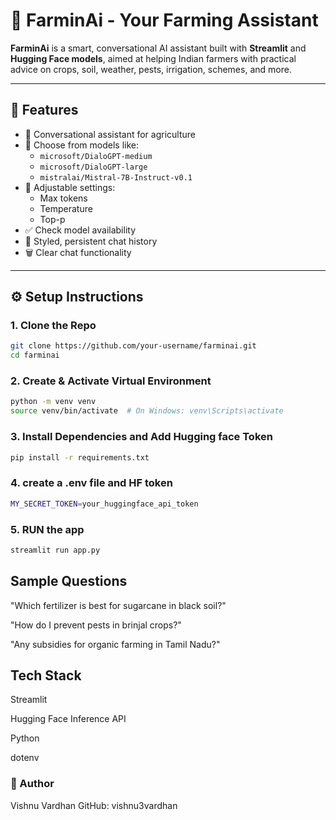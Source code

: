 # 🌱 FarminAi - Your Farming Assistant

**FarminAi** is a smart, conversational AI assistant built with **Streamlit** and **Hugging Face models**, aimed at helping Indian farmers with practical advice on crops, soil, weather, pests, irrigation, schemes, and more.

---

## 🚀 Features

- 🤖 Conversational assistant for agriculture
- 🌾 Choose from models like:
  - `microsoft/DialoGPT-medium`
  - `microsoft/DialoGPT-large`
  - `mistralai/Mistral-7B-Instruct-v0.1`
- 🧠 Adjustable settings:
  - Max tokens
  - Temperature
  - Top-p
- ✅ Check model availability
- 💬 Styled, persistent chat history
- 🗑️ Clear chat functionality

---

## ⚙️ Setup Instructions

### 1. Clone the Repo

```bash
git clone https://github.com/your-username/farminai.git
cd farminai
```
### 2. Create & Activate Virtual Environment
```bash
python -m venv venv
source venv/bin/activate  # On Windows: venv\Scripts\activate
```
### 3. Install Dependencies and Add Hugging face Token
```bash
pip install -r requirements.txt
```
### 4. create a .env file and HF token
```bash
MY_SECRET_TOKEN=your_huggingface_api_token
```
### 5. RUN the app
```bash
streamlit run app.py
```
 ## Sample Questions
"Which fertilizer is best for sugarcane in black soil?"

"How do I prevent pests in brinjal crops?"

"Any subsidies for organic farming in Tamil Nadu?"

## Tech Stack
Streamlit

Hugging Face Inference API

Python

dotenv



### 👤 Author
Vishnu Vardhan
GitHub: vishnu3vardhan


